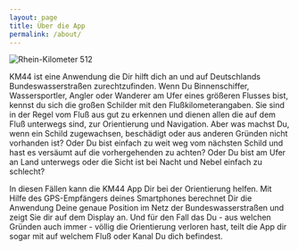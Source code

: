 ```yaml
---
layout: page
title: Über die App
permalink: /about/
---
```


![Rhein-Kilometer 512]( /assets/rhine-512.png )
 
 KM44 ist eine Anwendung die Dir hilft dich an und auf Deutschlands Bundeswasserstraßen zurechtzufinden. Wenn  Du Binnenschiffer, Wassersportler, Angler oder Wanderer am Ufer eines größeren Flusses bist, kennst du sich die großen Schilder mit den Flußkilometerangaben. Sie sind in der Regel vom Fluß aus gut zu erkennen und dienen allen die auf dem Fluß unterwegs sind, zur Orientierung und Navigation. Aber was machst Du, wenn ein Schild zugewachsen, beschädigt oder aus anderen Gründen nicht vorhanden ist? Oder Du bist einfach zu weit weg vom nächsten Schild und hast es versäumt auf die vorhergehenden zu achten? Oder Du bist am Ufer an Land unterwegs oder die Sicht ist bei Nacht und Nebel einfach zu schlecht?

 In diesen Fällen kann die KM44 App Dir bei der Orientierung helfen. Mit Hilfe des GPS-Empfängers deines Smartphones berechnet Dir die Anwendung Deine genaue Position im Netz der Bundeswasserstraßen und zeigt Sie dir auf dem Display an. Und für den Fall das Du - aus welchen Gründen auch immer - völlig die Orientierung verloren hast, teilt die App dir sogar mit auf welchem Fluß oder Kanal Du dich befindest.


